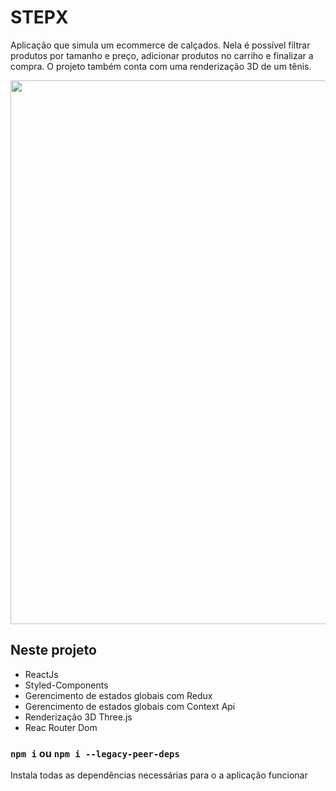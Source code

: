 # STEPX 
Aplicação que simula um ecommerce de calçados. Nela é possível filtrar produtos por tamanho e preço, adicionar produtos no carriho e finalizar a compra. O projeto também conta com uma renderização 3D de um tênis.

<p align="center">
<img width="870" src="src\components\assets\img\to_README\stepx.gif">
</p>

## Neste projeto

* ReactJs
* Styled-Components
* Gerencimento de estados globais com Redux
* Gerencimento de estados globais com Context Api
* Renderização 3D Three.js 
* Reac Router Dom


### `npm i` ou `npm i --legacy-peer-deps`

Instala todas as dependências necessárias para o a aplicação funcionar